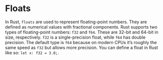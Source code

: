 # Floats

In Rust, `floats` are used to represent floating-point numbers. They are defined as numerical values with fractional components. Rust supports two types of floating-point numbers: `f32` and `f64`. These are 32-bit and 64-bit in size, respectively. `f32` is a single-precision float, while `f64` has double precision. The default type is `f64` because on modern CPUs it’s roughly the same speed as `f32` but allows more precision. You can define a float in Rust like so: `let x: f32 = 3.0;`.